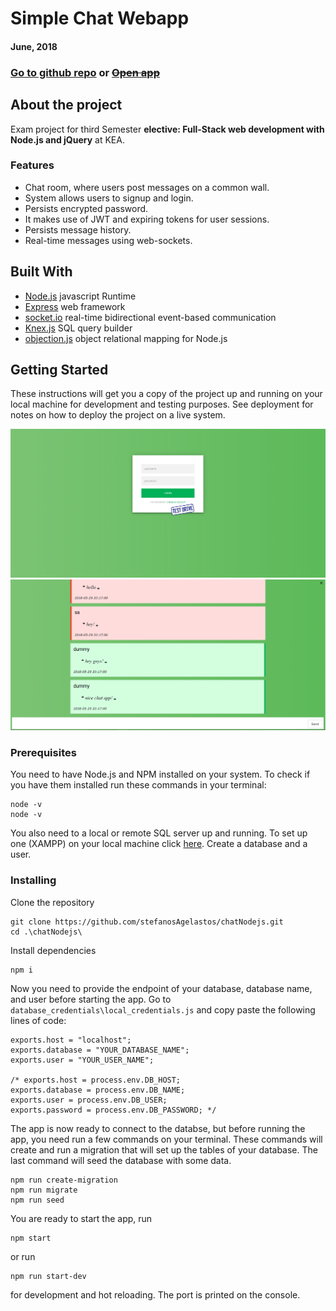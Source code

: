 # Simple Chat Webapp

#### June, 2018
### [Go to github repo](https://github.com/stefanosAgelastos/chatNodejs) or ~~[Open app](https://chat.stefworks.ml)~~
## About the project

Exam project for third Semester **elective: Full-Stack web development with Node.js and jQuery** at KEA.

### Features
- Chat room, where users post messages on a common wall.
- System allows users to signup and login.
- Persists encrypted password.
- It makes use of JWT and expiring tokens for user sessions.
- Persists message history.
- Real-time messages using web-sockets.

## Built With

 - [Node.js](https://nodejs.org/en/) javascript Runtime
 - [Express](https://expressjs.com/) web framework
 - [socket.io](https://socket.io) real-time bidirectional event-based communication
 - [Knex.js](http://knexjs.org/) SQL query builder
 - [objection.js](https://vincit.github.io/objection.js/) object relational mapping for Node.js 
 
## Getting Started
 
These instructions will get you a copy of the project up and running on your local machine for development and testing purposes. See deployment for notes on how to deploy the project on a live system.

![Login-SignUp screen](https://raw.githubusercontent.com/stefanosAgelastos/chatNodejs/master/screenshots/login.png)
![Chat screen](https://raw.githubusercontent.com/stefanosAgelastos/chatNodejs/master/screenshots/chat.png)

### Prerequisites

You need to have Node.js and NPM installed on your system. To check if you have them installed run these commands in your terminal:

```
node -v
node -v
```
You also need to a local or remote SQL server up and running. To set up one (XAMPP) on your local machine click [here](https://www.apachefriends.org/download.html). Create a database and a user.

### Installing

Clone the repository
 
```
git clone https://github.com/stefanosAgelastos/chatNodejs.git
cd .\chatNodejs\
 ```

Install dependencies

```
npm i 
```
Now you need to provide the endpoint of your database, database name, and user before starting the app. Go to `database_credentials\local_credentials.js` and copy paste the following lines of code:

```
exports.host = "localhost";
exports.database = "YOUR_DATABASE_NAME";
exports.user = "YOUR_USER_NAME";

/* exports.host = process.env.DB_HOST;
exports.database = process.env.DB_NAME;
exports.user = process.env.DB_USER;
exports.password = process.env.DB_PASSWORD; */
```
The app is now ready to connect to the databse, but before running the app, you need run a few commands on your terminal. These commands will create and run a migration that will set up the tables of your database. The last command will seed the database with some data.

```
npm run create-migration
npm run migrate
npm run seed
```

You are ready to start the app, run
```
npm start
```
or run 
```
npm run start-dev
```
for development and hot reloading. The port is printed on the console.
